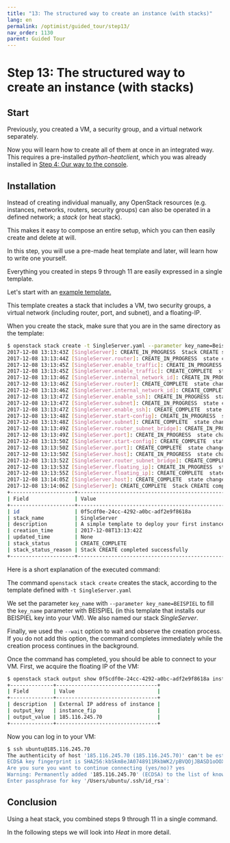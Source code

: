 ```yaml
---
title: "13: The structured way to create an instance (with stacks)"
lang: en
permalink: /optimist/guided_tour/step13/
nav_order: 1130
parent: Guided Tour
---
```


# Step 13: The structured way to create an instance (with stacks)

## Start

Previously, you created a VM, a security group, and a virtual network separately.

Now you will learn how to create all of them at once in an integrated way. This requires a pre-installed *python-heatclient*, which you was already installed in [Step 4: Our way to the console](/optimist/guided_tour/step04/).

## Installation

Instead of creating individual manually, any OpenStack resources (e.g. instances, networks, routers, security groups) can also be operated in a defined network; a *stack* (or heat stack).

This makes it easy to compose an entire setup, which you can then easily create
and delete at will.

In this step, you will use a pre-made heat template and later, will learn how to
write one yourself.

Everything you created in steps 9 through 11 are easily expressed in a
single template.

Let's start with an [example template.](https://github.com/innovocloud/openstack_examples/tree/master/heat/templates)

This template creates a stack that includes a VM, two security groups, a
virtual network (including router, port, and subnet), and a floating-IP.

When you create the stack, make sure that you are in the same directory as
the template:

```bash
$ openstack stack create -t SingleServer.yaml --parameter key_name=Beispiel SingleServer --wait
2017-12-08 13:13:43Z [SingleServer]: CREATE_IN_PROGRESS  Stack CREATE started
2017-12-08 13:13:44Z [SingleServer.router]: CREATE_IN_PROGRESS  state changed
2017-12-08 13:13:45Z [SingleServer.enable_traffic]: CREATE_IN_PROGRESS  state changed
2017-12-08 13:13:45Z [SingleServer.enable_traffic]: CREATE_COMPLETE  state changed
2017-12-08 13:13:46Z [SingleServer.internal_network_id]: CREATE_IN_PROGRESS  state changed
2017-12-08 13:13:46Z [SingleServer.router]: CREATE_COMPLETE  state changed
2017-12-08 13:13:46Z [SingleServer.internal_network_id]: CREATE_COMPLETE  state changed
2017-12-08 13:13:47Z [SingleServer.enable_ssh]: CREATE_IN_PROGRESS  state changed
2017-12-08 13:13:47Z [SingleServer.subnet]: CREATE_IN_PROGRESS  state changed
2017-12-08 13:13:47Z [SingleServer.enable_ssh]: CREATE_COMPLETE  state changed
2017-12-08 13:13:48Z [SingleServer.start-config]: CREATE_IN_PROGRESS  state changed
2017-12-08 13:13:48Z [SingleServer.subnet]: CREATE_COMPLETE  state changed
2017-12-08 13:13:49Z [SingleServer.router_subnet_bridge]: CREATE_IN_PROGRESS  state changed
2017-12-08 13:13:49Z [SingleServer.port]: CREATE_IN_PROGRESS  state changed
2017-12-08 13:13:50Z [SingleServer.start-config]: CREATE_COMPLETE  state changed
2017-12-08 13:13:50Z [SingleServer.port]: CREATE_COMPLETE  state changed
2017-12-08 13:13:50Z [SingleServer.host]: CREATE_IN_PROGRESS  state changed
2017-12-08 13:13:52Z [SingleServer.router_subnet_bridge]: CREATE_COMPLETE  state changed
2017-12-08 13:13:53Z [SingleServer.floating_ip]: CREATE_IN_PROGRESS  state changed
2017-12-08 13:13:55Z [SingleServer.floating_ip]: CREATE_COMPLETE  state changed
2017-12-08 13:14:05Z [SingleServer.host]: CREATE_COMPLETE  state changed
2017-12-08 13:14:06Z [SingleServer]: CREATE_COMPLETE  Stack CREATE completed successfully
+---------------------+-------------------------------------------------+
| Field               | Value                                           |
+---------------------+-------------------------------------------------+
| id                  | 0f5cdf0e-24cc-4292-a0bc-adf2e9f8618a            |
| stack_name          | SingleServer                                    |
| description         | A simple template to deploy your first instance |
| creation_time       | 2017-12-08T13:13:42Z                            |
| updated_time        | None                                            |
| stack_status        | CREATE_COMPLETE                                 |
| stack_status_reason | Stack CREATE completed successfully             |
+---------------------+-------------------------------------------------+
```

Here is a short explanation of the executed command:

The command `openstack stack create` creates the stack, according to the
template defined with `-t SingleServer.yaml`

We set the parameter `key_name` with `--parameter key_name=BEISPIEL` to
fill the `key_name` parameter with BEISPIEL (in this template that installs our BEISPIEL key into your VM). We also named our stack
*SingleServer*.

Finally, we used the `--wait` option to wait and observe the creation
process. If you do not add this option, the command completes
immediately while the creation process continues in the background.

Once the command has completed, you should be able to connect to your VM. First,
we acquire the floating IP of the VM:

```bash
$ openstack stack output show 0f5cdf0e-24cc-4292-a0bc-adf2e9f8618a instance_fip
+--------------+---------------------------------+
| Field        | Value                           |
+--------------+---------------------------------+
| description  | External IP address of instance |
| output_key   | instance_fip                    |
| output_value | 185.116.245.70                  |
+--------------+---------------------------------+
```

Now you can log in to your VM:

```bash
$ ssh ubuntu@185.116.245.70
The authenticity of host '185.116.245.70 (185.116.245.70)' can't be established.
ECDSA key fingerprint is SHA256:kbSkm8eJA0748911RkbWK2/pBVQOjJBASD1oOOXalk.
Are you sure you want to continue connecting (yes/no)? yes
Warning: Permanently added '185.116.245.70' (ECDSA) to the list of known hosts.
Enter passphrase for key '/Users/ubuntu/.ssh/id_rsa':
```

## Conclusion

Using a heat stack, you combined steps 9 through 11 in a single command.

In the following steps we will look into *Heat* in more detail.

